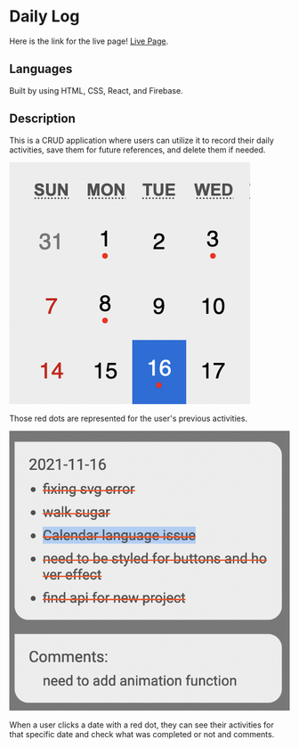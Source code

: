 # Daily Log

Here is the link for the live page! [Live Page](https://seungmin-shin-project-3.netlify.app/).

## Languages

Built by using HTML, CSS, React, and Firebase.

## Description

This is a CRUD application where users can utilize it to record their daily activities, save them for future references, and delete them if needed.


![](src/image/image-1.png)

Those red dots are represented for the user's previous activities. 

![](src/image/image-2.png)

When a user clicks a date with a red dot, they can see their activities for that specific date and check what was completed or not and comments.

